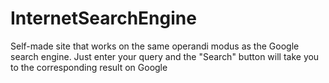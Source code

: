 # InternetSearchEngine

Self-made site that works on the same operandi modus as the Google search engine. Just enter your query and the "Search" button will take you to the corresponding result on Google
